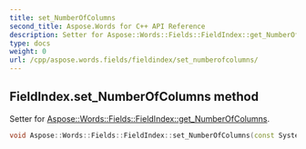```yaml
---
title: set_NumberOfColumns
second_title: Aspose.Words for C++ API Reference
description: Setter for Aspose::Words::Fields::FieldIndex::get_NumberOfColumns. 
type: docs
weight: 0
url: /cpp/aspose.words.fields/fieldindex/set_numberofcolumns/
---
```

## FieldIndex.set_NumberOfColumns method


Setter for [Aspose::Words::Fields::FieldIndex::get_NumberOfColumns](../get_numberofcolumns/).

```cpp
void Aspose::Words::Fields::FieldIndex::set_NumberOfColumns(const System::String &value)
```

